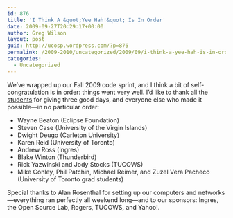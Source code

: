 ```yaml
---
id: 876
title: 'I Think A &quot;Yee Hah!&quot; Is In Order'
date: 2009-09-27T20:29:17+00:00
author: Greg Wilson
layout: post
guid: http://ucosp.wordpress.com/?p=876
permalink: /2009-2010/uncategorized/2009/09/i-think-a-yee-hah-is-in-order/
categories:
  - Uncategorized
---
```

We&#8217;ve wrapped up our Fall 2009 code sprint, and I think a bit of self-congratulation is in order: things went very well. I&#8217;d like to thank all the [students](http://ucosp.wordpress.com/students/) for giving three good days, and everyone else who made it possible&#8212;in no particular order:

  * Wayne Beaton (Eclipse Foundation)
  * Steven Case (University of the Virgin Islands)
  * Dwight Deugo (Carleton University)
  * Karen Reid (University of Toronto)
  * Andrew Ross (Ingres)
  * Blake Winton (Thunderbird)
  * Rick Yazwinski and Jody Stocks (TUCOWS)
  * Mike Conley, Phil Patchin, Michael Reimer, and Zuzel Vera Pacheco (University of Toronto grad students)

Special thanks to Alan Rosenthal for setting up our computers and networks&#8212;everything ran perfectly all weekend long&#8212;and to our sponsors: Ingres, the Open Source Lab, Rogers, TUCOWS, and Yahoo!.